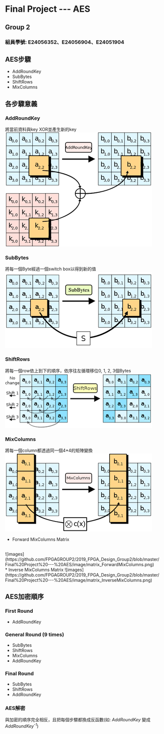 # Final Project --- AES

## Group 2
### 組員學號: E24056352、E24056904、E24051904


## AES步驟
* AddRoundKey
* SubBytes
* ShiftRows
* MixColumns


## 各步驟意義

### AddRoundKey
將當前資料與key XOR並產生新的key
<br/>
![images](https://github.com/FPGAGROUP2/2019_FPGA_Design_Group2/blob/master/Final%20Project%20---%20AES/image/AddRoundKey.png)
### SubBytes
將每一個Byte經過一個switch box以得到新的值
<br/>
![images](https://github.com/FPGAGROUP2/2019_FPGA_Design_Group2/blob/master/Final%20Project%20---%20AES/image/SubBytes.png)
### ShiftRows
將每一個row依上到下的順序，依序往左循環移位0, 1, 2, 3個Bytes
<br/>
![images](https://github.com/FPGAGROUP2/2019_FPGA_Design_Group2/blob/master/Final%20Project%20---%20AES/image/ShiftRows.png)
### MixColumns
將每一個column都透過同一個4\*4的矩陣變換
<br/>
![images](https://github.com/FPGAGROUP2/2019_FPGA_Design_Group2/blob/master/Final%20Project%20---%20AES/image/MixColumns.png)
<br/>
* Forward MixColumns Matrix
<br/>
![images](https://github.com/FPGAGROUP2/2019_FPGA_Design_Group2/blob/master/Final%20Project%20---%20AES/image/matrix_ForwardMixColumns.png)
<br/>
* Inverse MixColumns Matrix
![images](https://github.com/FPGAGROUP2/2019_FPGA_Design_Group2/blob/master/Final%20Project%20---%20AES/image/matrix_InverseMixColumns.png)


## AES加密順序

### First Round
* AddRoundKey
### General Round (9 times)
* SubBytes
* ShiftRows
* MixColumns
* AddRoundKey
### Final Round
* SubBytes
* ShiftRows
* AddRoundKey
### AES解密
與加密的順序完全相反，且把每個步驟都換成反函數(如: *AddRoundKey* 變成 *AddRoundKey<sup>-1</sup>*)


